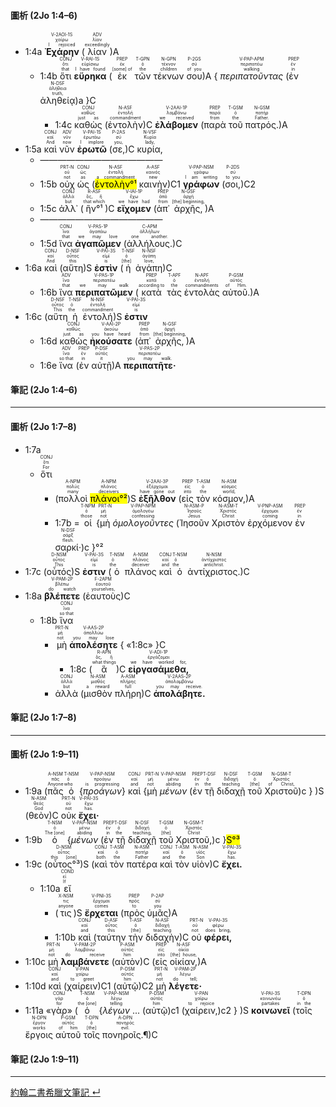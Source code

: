 #### 圖析 (2Jo 1:4–6)

- <rt>1:4a</rt> <RUBY><ruby><ruby>**Ἐχάρην**<rt>I rejoiced</rt></ruby><rt>χαίρω</rt></ruby><rt>V-2AOI-1S</rt></RUBY> (<RUBY><ruby><ruby>λίαν<rt>exceedingly</rt></ruby><rt>λίαν</rt></ruby><rt>ADV</rt></RUBY>)A 
	- <rt>1:4b</rt> <RUBY><ruby><ruby>ὅτι<rt>that</rt></ruby><rt>ὅτι</rt></ruby><rt>CONJ</rt></RUBY> <RUBY><ruby><ruby>**εὕρηκα**<rt>I have found</rt></ruby><rt>εὑρίσκω</rt></ruby><rt>V-RAI-1S</rt></RUBY> (<RUBY><ruby><ruby>ἐκ<rt>[some] of</rt></ruby><rt>ἐκ</rt></ruby><rt>PREP</rt></RUBY> <RUBY><ruby><ruby>τῶν<rt>the</rt></ruby><rt>ὁ</rt></ruby><rt>T-GPN</rt></RUBY> <RUBY><ruby><ruby>τέκνων<rt>children</rt></ruby><rt>τέκνον</rt></ruby><rt>N-GPN</rt></RUBY> <RUBY><ruby><ruby>σου<rt>of you</rt></ruby><rt>σύ</rt></ruby><rt>P-2GS</rt></RUBY>)A { <RUBY><ruby><ruby>*περιπατοῦντας*<rt>walking</rt></ruby><rt>περιπατέω</rt></ruby><rt>V-PAP-APM</rt></RUBY> <rt>(</rt><RUBY><ruby><ruby>ἐν<rt>in</rt></ruby><rt>ἐν</rt></ruby><rt>PREP</rt></RUBY> <RUBY><ruby><ruby>ἀληθείᾳ<rt>truth,</rt></ruby><rt>ἀλήθεια</rt></ruby><rt>N-DSF</rt></RUBY><rt>)a</rt> }C 
		- <rt>1:4c</rt> <RUBY><ruby><ruby>καθὼς<rt>just as</rt></ruby><rt>καθώς</rt></ruby><rt>CONJ</rt></RUBY> (<RUBY><ruby><ruby>ἐντολὴν<rt>commandment</rt></ruby><rt>ἐντολή</rt></ruby><rt>N-ASF</rt></RUBY>)C <RUBY><ruby><ruby>**ἐλάβομεν**<rt>we received</rt></ruby><rt>λαμβάνω</rt></ruby><rt>V-2AAI-1P</rt></RUBY> (<RUBY><ruby><ruby>παρὰ<rt>from</rt></ruby><rt>παρά</rt></ruby><rt>PREP</rt></RUBY> <RUBY><ruby><ruby>τοῦ<rt>the</rt></ruby><rt>ὁ</rt></ruby><rt>T-GSM</rt></RUBY> <RUBY><ruby><ruby>πατρός.<rt>Father.</rt></ruby><rt>πατήρ</rt></ruby><rt>N-GSM</rt></RUBY>)A 
- <rt>1:5a</rt> <RUBY><ruby><ruby>καὶ<rt>And</rt></ruby><rt>καί</rt></ruby><rt>CONJ</rt></RUBY> <RUBY><ruby><ruby>νῦν<rt>now</rt></ruby><rt>νῦν</rt></ruby><rt>ADV</rt></RUBY> <RUBY><ruby><ruby>**ἐρωτῶ**<rt>I implore</rt></ruby><rt>ἐρωτάω</rt></ruby><rt>V-PAI-1S</rt></RUBY> (<RUBY><ruby><ruby>σε,<rt>you,</rt></ruby><rt>σύ</rt></ruby><rt>P-2AS</rt></RUBY>)C <RUBY><ruby><ruby>κυρία,<rt>lady,</rt></ruby><rt>Κυρία</rt></ruby><rt>N-VSF</rt></RUBY> 
	- ——————————————
	- <rt>1:5b</rt> <RUBY><ruby><ruby>οὐχ<rt>not</rt></ruby><rt>οὐ</rt></ruby><rt>PRT-N</rt></RUBY> <RUBY><ruby><ruby>ὡς<rt>as</rt></ruby><rt>ὡς</rt></ruby><rt>CONJ</rt></RUBY> (<RUBY><ruby><ruby><mark>ἐντολὴν°¹</mark><rt>a commandment</rt></ruby><rt>ἐντολή</rt></ruby><rt>N-ASF</rt></RUBY> <RUBY><ruby><ruby>καινὴν<rt>new</rt></ruby><rt>καινός</rt></ruby><rt>A-ASF</rt></RUBY>)C1 <RUBY><ruby><ruby>**γράφων**<rt>I am writing</rt></ruby><rt>γράφω</rt></ruby><rt>V-PAP-NSM</rt></RUBY> (<RUBY><ruby><ruby>σοι,<rt>to you</rt></ruby><rt>σύ</rt></ruby><rt>P-2DS</rt></RUBY>)C2 
	- <rt>1:5c</rt> <RUBY><ruby><ruby>ἀλλ᾽<rt>but</rt></ruby><rt>ἀλλά</rt></ruby><rt>CONJ</rt></RUBY> (<RUBY><ruby><ruby>ἣν°¹<rt>that which</rt></ruby><rt>ὅς, ἥ</rt></ruby><rt>R-ASF</rt></RUBY>)C <RUBY><ruby><ruby>**εἴχομεν**<rt>we have had</rt></ruby><rt>ἔχω</rt></ruby><rt>V-IAI-1P</rt></RUBY> (<RUBY><ruby><ruby>ἀπ᾽<rt>from</rt></ruby><rt>ἀπό</rt></ruby><rt>PREP</rt></RUBY> <RUBY><ruby><ruby>ἀρχῆς,<rt>[the] beginning,</rt></ruby><rt>ἀρχή</rt></ruby><rt>N-GSF</rt></RUBY>)A 
	- ——————————————
	- <rt>1:5d</rt> <RUBY><ruby><ruby>ἵνα<rt>that</rt></ruby><rt>ἵνα</rt></ruby><rt>CONJ</rt></RUBY> <RUBY><ruby><ruby>**ἀγαπῶμεν**<rt>we may love</rt></ruby><rt>ἀγαπάω</rt></ruby><rt>V-PAS-1P</rt></RUBY> (<RUBY><ruby><ruby>ἀλλήλους.<rt>one another.</rt></ruby><rt>ἀλλήλων</rt></ruby><rt>C-APM</rt></RUBY>)C 
- <rt>1:6a</rt> <RUBY><ruby><ruby>καὶ<rt>And</rt></ruby><rt>καί</rt></ruby><rt>CONJ</rt></RUBY> (<RUBY><ruby><ruby>αὕτη<rt>this</rt></ruby><rt>οὗτος</rt></ruby><rt>D-NSF</rt></RUBY>)S <RUBY><ruby><ruby>**ἐστὶν**<rt>is</rt></ruby><rt>εἰμί</rt></ruby><rt>V-PAI-3S</rt></RUBY> (<RUBY><ruby><ruby>ἡ<rt>[the]</rt></ruby><rt>ὁ</rt></ruby><rt>T-NSF</rt></RUBY> <RUBY><ruby><ruby>ἀγάπη<rt>love,</rt></ruby><rt>ἀγάπη</rt></ruby><rt>N-NSF</rt></RUBY>)C 
	- <rt>1:6b</rt> <RUBY><ruby><ruby>ἵνα<rt>that</rt></ruby><rt>ἵνα</rt></ruby><rt>ADV</rt></RUBY> <RUBY><ruby><ruby>**περιπατῶμεν**<rt>we may walk</rt></ruby><rt>περιπατέω</rt></ruby><rt>V-PAS-1P</rt></RUBY> (<RUBY><ruby><ruby>κατὰ<rt>according to</rt></ruby><rt>κατά</rt></ruby><rt>PREP</rt></RUBY> <RUBY><ruby><ruby>τὰς<rt>the</rt></ruby><rt>ὁ</rt></ruby><rt>T-APF</rt></RUBY> <RUBY><ruby><ruby>ἐντολὰς<rt>commandments</rt></ruby><rt>ἐντολή</rt></ruby><rt>N-APF</rt></RUBY> <RUBY><ruby><ruby>αὐτοῦ.<rt>of Him.</rt></ruby><rt>αὐτός</rt></ruby><rt>P-GSM</rt></RUBY>)A 
- <rt>1:6c</rt> (<RUBY><ruby><ruby>αὕτη<rt>This</rt></ruby><rt>οὗτος</rt></ruby><rt>D-NSF</rt></RUBY> <RUBY><ruby><ruby>ἡ<rt>the</rt></ruby><rt>ὁ</rt></ruby><rt>T-NSF</rt></RUBY> <RUBY><ruby><ruby>ἐντολή<rt>commandment</rt></ruby><rt>ἐντολή</rt></ruby><rt>N-NSF</rt></RUBY>)S <RUBY><ruby><ruby>**ἐστιν**<rt>is</rt></ruby><rt>εἰμί</rt></ruby><rt>V-PAI-3S</rt></RUBY> 
	- <rt>1:6d</rt> <RUBY><ruby><ruby>καθὼς<rt>just as</rt></ruby><rt>καθώς</rt></ruby><rt>CONJ</rt></RUBY> <RUBY><ruby><ruby>**ἠκούσατε**<rt>you have heard</rt></ruby><rt>ἀκούω</rt></ruby><rt>V-AAI-2P</rt></RUBY> (<RUBY><ruby><ruby>ἀπ᾽<rt>from</rt></ruby><rt>ἀπό</rt></ruby><rt>PREP</rt></RUBY> <RUBY><ruby><ruby>ἀρχῆς,<rt>[the] beginning,</rt></ruby><rt>ἀρχή</rt></ruby><rt>N-GSF</rt></RUBY>)A
	- <rt>1:6e</rt>  <RUBY><ruby><ruby>ἵνα<rt>so that</rt></ruby><rt>ἵνα</rt></ruby><rt>ADV</rt></RUBY> (<RUBY><ruby><ruby>ἐν<rt>in</rt></ruby><rt>ἐν</rt></ruby><rt>PREP</rt></RUBY> <RUBY><ruby><ruby>αὐτῇ<rt>it</rt></ruby><rt>αὐτός</rt></ruby><rt>P-DSF</rt></RUBY>)A <RUBY><ruby><ruby>**περιπατῆτε·**<rt>you may walk.</rt></ruby><rt>περιπατέω</rt></ruby><rt>V-PAS-2P</rt></RUBY> 


#### 筆記 (2Jo 1:4–6)

---

#### 圖析 (2Jo 1:7–8)

- <rt>1:7a</rt> 
	- <RUBY><ruby><ruby>ὅτι<rt>For</rt></ruby><rt>ὅτι</rt></ruby><rt>CONJ</rt></RUBY>
		-  (<RUBY><ruby><ruby>πολλοὶ<rt>many</rt></ruby><rt>πολύς</rt></ruby><rt>A-NPM</rt></RUBY> <RUBY><ruby><ruby><mark>πλάνοι°²</mark><rt>deceivers</rt></ruby><rt>πλάνος</rt></ruby><rt>A-NPM</rt></RUBY>)S <RUBY><ruby><ruby>**ἐξῆλθον**<rt>have gone out</rt></ruby><rt>ἐξέρχομαι</rt></ruby><rt>V-2AAI-3P</rt></RUBY> (<RUBY><ruby><ruby>εἰς<rt>into</rt></ruby><rt>εἰς</rt></ruby><rt>PREP</rt></RUBY> <RUBY><ruby><ruby>τὸν<rt>the</rt></ruby><rt>ὁ</rt></ruby><rt>T-ASM</rt></RUBY> <RUBY><ruby><ruby>κόσμον,<rt>world,</rt></ruby><rt>κόσμος</rt></ruby><rt>N-ASM</rt></RUBY>)A 
		- <rt>1:7b</rt> = <RUBY><ruby><ruby>οἱ<rt>those</rt></ruby><rt>ὁ</rt></ruby><rt>T-NPM</rt></RUBY> {<RUBY><ruby><ruby>μὴ<rt>not</rt></ruby><rt>μή</rt></ruby><rt>PRT-N</rt></RUBY> <RUBY><ruby><ruby>*ὁμολογοῦντες*<rt>confessing</rt></ruby><rt>ὁμολογέω</rt></ruby><rt>V-PAP-NPM</rt></RUBY> <rt>(</rt><RUBY><ruby><ruby>Ἰησοῦν<rt>Jesus</rt></ruby><rt>Ἰησοῦς</rt></ruby><rt>N-ASM-P</rt></RUBY> <RUBY><ruby><ruby>Χριστὸν<rt>Christ</rt></ruby><rt>Χριστός</rt></ruby><rt>N-ASM-T</rt></RUBY> <RUBY><ruby><ruby>ἐρχόμενον<rt>coming</rt></ruby><rt>ἔρχομαι</rt></ruby><rt>V-PNP-ASM</rt></RUBY> <RUBY><ruby><ruby>ἐν<rt>in</rt></ruby><rt>ἐν</rt></ruby><rt>PREP</rt></RUBY> <RUBY><ruby><ruby>σαρκί·<rt>flesh.</rt></ruby><rt>σάρξ</rt></ruby><rt>N-DSF</rt></RUBY><rt>)c</rt> }°²
- <rt>1:7c</rt> (<RUBY><ruby><ruby>οὗτός<rt>This</rt></ruby><rt>οὗτος</rt></ruby><rt>D-NSM</rt></RUBY>)S <RUBY><ruby><ruby>**ἐστιν**<rt>is</rt></ruby><rt>εἰμί</rt></ruby><rt>V-PAI-3S</rt></RUBY> (<RUBY><ruby><ruby>ὁ<rt>the</rt></ruby><rt>ὁ</rt></ruby><rt>T-NSM</rt></RUBY> <RUBY><ruby><ruby>πλάνος<rt>deceiver</rt></ruby><rt>πλάνος</rt></ruby><rt>A-NSM</rt></RUBY> <RUBY><ruby><ruby>καὶ<rt>and</rt></ruby><rt>καί</rt></ruby><rt>CONJ</rt></RUBY> <RUBY><ruby><ruby>ὁ<rt>the</rt></ruby><rt>ὁ</rt></ruby><rt>T-NSM</rt></RUBY> <RUBY><ruby><ruby>ἀντίχριστος.<rt>antichrist.</rt></ruby><rt>ἀντίχριστος</rt></ruby><rt>N-NSM</rt></RUBY>)C 
- <rt>1:8a</rt> <RUBY><ruby><ruby>**βλέπετε**<rt>do watch</rt></ruby><rt>βλέπω</rt></ruby><rt>V-PAM-2P</rt></RUBY> (<RUBY><ruby><ruby>ἑαυτοὺς<rt>yourselves,</rt></ruby><rt>ἑαυτοῦ</rt></ruby><rt>F-2APM</rt></RUBY>)C 
	- <rt>1:8b</rt> <RUBY><ruby><ruby>ἵνα<rt>so that</rt></ruby><rt>ἵνα</rt></ruby><rt>CONJ</rt></RUBY> 
		- <RUBY><ruby><ruby>μὴ<rt>not</rt></ruby><rt>μή</rt></ruby><rt>PRT-N</rt></RUBY> <RUBY><ruby><ruby>**ἀπολέσητε**<rt>you may lose</rt></ruby><rt>ἀπολλύω</rt></ruby><rt>V-AAS-2P</rt></RUBY> { «<rt>1:8c</rt>» }C
			- <rt>1:8c</rt> (<RUBY><ruby><ruby>ἃ<rt>what things</rt></ruby><rt>ὅς, ἥ</rt></ruby><rt>R-APN</rt></RUBY>)C <RUBY><ruby><ruby>**εἰργασάμεθα,**<rt>we have worked for,</rt></ruby><rt>ἐργάζομαι</rt></ruby><rt>V-ADI-1P</rt></RUBY>
		- <RUBY><ruby><ruby>ἀλλὰ<rt>but</rt></ruby><rt>ἀλλά</rt></ruby><rt>CONJ</rt></RUBY> (<RUBY><ruby><ruby>μισθὸν<rt>a reward</rt></ruby><rt>μισθός</rt></ruby><rt>N-ASM</rt></RUBY> <RUBY><ruby><ruby>πλήρη<rt>full</rt></ruby><rt>πλήρης</rt></ruby><rt>A-ASM</rt></RUBY>)C <RUBY><ruby><ruby>**ἀπολάβητε.**<rt>you may receive.</rt></ruby><rt>ἀπολαμβάνω</rt></ruby><rt>V-2AAS-2P</rt></RUBY> 

#### 筆記 (2Jo 1:7–8)

---

#### 圖析 (2Jo 1:9–11)
- <rt>1:9a</rt> (<RUBY><ruby><ruby>πᾶς<rt>Anyone</rt></ruby><rt>πᾶς</rt></ruby><rt>A-NSM</rt></RUBY> <RUBY><ruby><ruby>ὁ<rt>who</rt></ruby><rt>ὁ</rt></ruby><rt>T-NSM</rt></RUBY> {<RUBY><ruby><ruby>*προάγων*<rt>is progressing</rt></ruby><rt>προάγω</rt></ruby><rt>V-PAP-NSM</rt></RUBY>} <RUBY><ruby><ruby>καὶ<rt>and</rt></ruby><rt>καί</rt></ruby><rt>CONJ</rt></RUBY> {<RUBY><ruby><ruby>μὴ<rt>not</rt></ruby><rt>μή</rt></ruby><rt>PRT-N</rt></RUBY> <RUBY><ruby><ruby>*μένων*<rt>abiding</rt></ruby><rt>μένω</rt></ruby><rt>V-PAP-NSM</rt></RUBY> <rt>(</rt><RUBY><ruby><ruby>ἐν<rt>in</rt></ruby><rt>ἐν</rt></ruby><rt>PREP</rt></RUBY> <RUBY><ruby><ruby>τῇ<rt>the</rt></ruby><rt>ὁ</rt></ruby><rt>T-DSF</rt></RUBY> <RUBY><ruby><ruby>διδαχῇ<rt>teaching</rt></ruby><rt>διδαχή</rt></ruby><rt>N-DSF</rt></RUBY> <RUBY><ruby><ruby>τοῦ<rt>[the]</rt></ruby><rt>ὁ</rt></ruby><rt>T-GSM</rt></RUBY> <RUBY><ruby><ruby>Χριστοῦ<rt>of Christ,</rt></ruby><rt>Χριστός</rt></ruby><rt>N-GSM-T</rt></RUBY><rt>)c</rt> } )S (<RUBY><ruby><ruby>θεὸν<rt>God</rt></ruby><rt>θεός</rt></ruby><rt>N-ASM</rt></RUBY>)C <RUBY><ruby><ruby>οὐκ<rt>not</rt></ruby><rt>οὐ</rt></ruby><rt>PRT-N</rt></RUBY> <RUBY><ruby><ruby>**ἔχει·**<rt>has.</rt></ruby><rt>ἔχω</rt></ruby><rt>V-PAI-3S</rt></RUBY> 
- <rt>1:9b</rt> <RUBY><ruby><ruby>ὁ<rt>The [one]</rt></ruby><rt>ὁ</rt></ruby><rt>T-NSM</rt></RUBY> {<RUBY><ruby><ruby>*μένων*<rt>abiding</rt></ruby><rt>μένω</rt></ruby><rt>V-PAP-NSM</rt></RUBY> <rt>(</rt><RUBY><ruby><ruby>ἐν<rt>in</rt></ruby><rt>ἐν</rt></ruby><rt>PREP</rt></RUBY> <RUBY><ruby><ruby>τῇ<rt>the</rt></ruby><rt>ὁ</rt></ruby><rt>T-DSF</rt></RUBY> <RUBY><ruby><ruby>διδαχῇ<rt>teaching,</rt></ruby><rt>διδαχή</rt></ruby><rt>N-DSF</rt></RUBY> <RUBY><ruby><ruby>τοῦ<rt>[the]</rt></ruby><rt>ὁ</rt></ruby><rt>T-GSM</rt></RUBY> <RUBY><ruby><ruby>Χριστοῦ,<rt>Christ</rt></ruby><rt>Χριστός</rt></ruby><rt>N-GSM-T</rt></RUBY><rt>)c</rt> }<mark>S°³</mark>
- <rt>1:9c</rt> (<RUBY><ruby><ruby>οὗτος°³<rt>this [one]</rt></ruby><rt>οὗτος</rt></ruby><rt>D-NSM</rt></RUBY>)S (<RUBY><ruby><ruby>καὶ<rt>both</rt></ruby><rt>καί</rt></ruby><rt>CONJ</rt></RUBY> <RUBY><ruby><ruby>τὸν<rt>the</rt></ruby><rt>ὁ</rt></ruby><rt>T-ASM</rt></RUBY> <RUBY><ruby><ruby>πατέρα<rt>Father</rt></ruby><rt>πατήρ</rt></ruby><rt>N-ASM</rt></RUBY> <RUBY><ruby><ruby>καὶ<rt>and</rt></ruby><rt>καί</rt></ruby><rt>CONJ</rt></RUBY> <RUBY><ruby><ruby>τὸν<rt>the</rt></ruby><rt>ὁ</rt></ruby><rt>T-ASM</rt></RUBY> <RUBY><ruby><ruby>υἱὸν<rt>Son</rt></ruby><rt>υἱός</rt></ruby><rt>N-ASM</rt></RUBY>)C <RUBY><ruby><ruby>**ἔχει.**<rt>has.</rt></ruby><rt>ἔχω</rt></ruby><rt>V-PAI-3S</rt></RUBY> 
	- <rt>1:10a</rt> <RUBY><ruby><ruby>εἴ<rt>If</rt></ruby><rt>εἰ</rt></ruby><rt>COND</rt></RUBY> 
		- (<RUBY><ruby><ruby>τις<rt>anyone</rt></ruby><rt>τις</rt></ruby><rt>X-NSM</rt></RUBY>)S <RUBY><ruby><ruby>**ἔρχεται**<rt>comes</rt></ruby><rt>ἔρχομαι</rt></ruby><rt>V-PNI-3S</rt></RUBY> (<RUBY><ruby><ruby>πρὸς<rt>to</rt></ruby><rt>πρός</rt></ruby><rt>PREP</rt></RUBY> <RUBY><ruby><ruby>ὑμᾶς<rt>you</rt></ruby><rt>σύ</rt></ruby><rt>P-2AP</rt></RUBY>)A 
		- <rt>1:10b</rt> <RUBY><ruby><ruby>καὶ<rt>and</rt></ruby><rt>καί</rt></ruby><rt>CONJ</rt></RUBY> (<RUBY><ruby><ruby>ταύτην<rt>this</rt></ruby><rt>οὗτος</rt></ruby><rt>D-ASF</rt></RUBY> <RUBY><ruby><ruby>τὴν<rt>[the]</rt></ruby><rt>ὁ</rt></ruby><rt>T-ASF</rt></RUBY> <RUBY><ruby><ruby>διδαχὴν<rt>teaching</rt></ruby><rt>διδαχή</rt></ruby><rt>N-ASF</rt></RUBY>)C <RUBY><ruby><ruby>οὐ<rt>not</rt></ruby><rt>οὐ</rt></ruby><rt>PRT-N</rt></RUBY> <RUBY><ruby><ruby>**φέρει,**<rt>does bring,</rt></ruby><rt>φέρω</rt></ruby><rt>V-PAI-3S</rt></RUBY> 
- <rt>1:10c</rt> <RUBY><ruby><ruby>μὴ<rt>not</rt></ruby><rt>μή</rt></ruby><rt>PRT-N</rt></RUBY> <RUBY><ruby><ruby>**λαμβάνετε**<rt>do receive</rt></ruby><rt>λαμβάνω</rt></ruby><rt>V-PAM-2P</rt></RUBY> (<RUBY><ruby><ruby>αὐτὸν<rt>him</rt></ruby><rt>αὐτός</rt></ruby><rt>P-ASM</rt></RUBY>)C (<RUBY><ruby><ruby>εἰς<rt>into</rt></ruby><rt>εἰς</rt></ruby><rt>PREP</rt></RUBY> <RUBY><ruby><ruby>οἰκίαν,<rt>[the] house,</rt></ruby><rt>οἰκία</rt></ruby><rt>N-ASF</rt></RUBY>)A 
- <rt>1:10d</rt> <RUBY><ruby><ruby>καὶ<rt>and</rt></ruby><rt>καί</rt></ruby><rt>CONJ</rt></RUBY> (<RUBY><ruby><ruby>χαίρειν<rt>to greet</rt></ruby><rt>χαίρω</rt></ruby><rt>V-PAN</rt></RUBY>)C1 (<RUBY><ruby><ruby>αὐτῷ<rt>him</rt></ruby><rt>αὐτός</rt></ruby><rt>P-DSM</rt></RUBY>)C2 <RUBY><ruby><ruby>μὴ<rt>not</rt></ruby><rt>μή</rt></ruby><rt>PRT-N</rt></RUBY> <RUBY><ruby><ruby>**λέγετε·**<rt>do tell;</rt></ruby><rt>λέγω</rt></ruby><rt>V-PAM-2P</rt></RUBY> 
- <rt>1:11a</rt> «<RUBY><ruby><ruby>γὰρ<rt>for</rt></ruby><rt>γάρ</rt></ruby><rt>CONJ</rt></RUBY>» (<RUBY><ruby><ruby>ὁ<rt>the [one]</rt></ruby><rt>ὁ</rt></ruby><rt>T-NSM</rt></RUBY> {<RUBY><ruby><ruby>*λέγων*<rt>telling</rt></ruby><rt>λέγω</rt></ruby><rt>V-PAP-NSM</rt></RUBY> ... <rt>(</rt><RUBY><ruby><ruby>αὐτῷ<rt>him</rt></ruby><rt>αὐτός</rt></ruby><rt>P-DSM</rt></RUBY><rt>)c1</rt> <rt>(</rt><RUBY><ruby><ruby>χαίρειν,<rt>to rejoice</rt></ruby><rt>χαίρω</rt></ruby><rt>V-PAN</rt></RUBY><rt>)c2</rt> } )S <RUBY><ruby><ruby>**κοινωνεῖ**<rt>partakes</rt></ruby><rt>κοινωνέω</rt></ruby><rt>V-PAI-3S</rt></RUBY> (<RUBY><ruby><ruby>τοῖς<rt>in the</rt></ruby><rt>ὁ</rt></ruby><rt>T-DPN</rt></RUBY> <RUBY><ruby><ruby>ἔργοις<rt>works</rt></ruby><rt>ἔργον</rt></ruby><rt>N-DPN</rt></RUBY> <RUBY><ruby><ruby>αὐτοῦ<rt>of him</rt></ruby><rt>αὐτός</rt></ruby><rt>P-GSM</rt></RUBY> <RUBY><ruby><ruby>τοῖς<rt>[the]</rt></ruby><rt>ὁ</rt></ruby><rt>T-DPN</rt></RUBY> <RUBY><ruby><ruby>πονηροῖς.¶<rt>evil.</rt></ruby><rt>πονηρός</rt></ruby><rt>A-DPN</rt></RUBY>)C


#### 筆記 (2Jo 1:9–11)




---
[約翰二書希臘文筆記 ↵](2John-Notes.md)